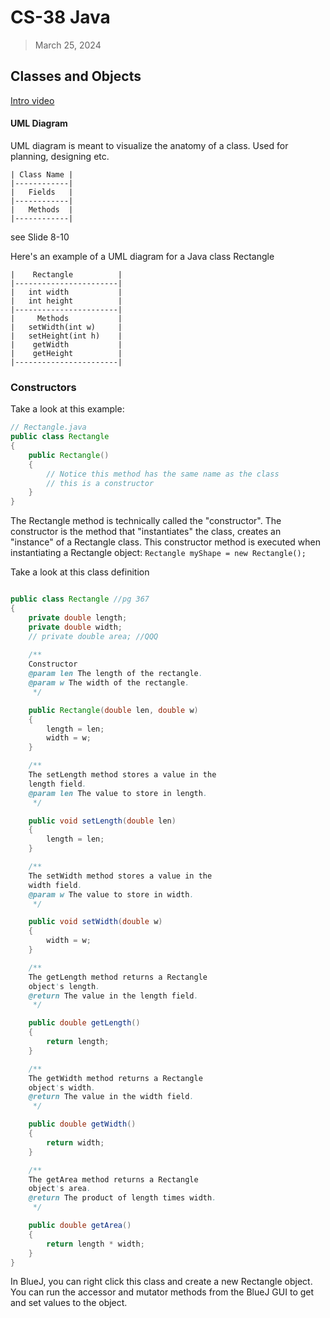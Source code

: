 # CS-38 Java
> March 25, 2024

## Classes and Objects

[Intro video](https://ivc-new.instructure.com/courses/9804/pages/section-6-dot-1-objects-and-classes?module_item_id=725081)

#### UML Diagram
UML diagram is meant to visualize the anatomy of a class. Used for planning, designing etc.
```
| Class Name |
|------------|
|   Fields   |
|------------|
|   Methods  |
|------------|
```
see Slide 8-10

Here's an example of a UML diagram for a Java class Rectangle

```
|    Rectangle          |
|-----------------------|
|   int width           |
|   int height          |
|-----------------------|
|     Methods           |
|   setWidth(int w)     |
|   setHeight(int h)    |
|    getWidth           |
|    getHeight          |
|-----------------------|
```

### Constructors
Take a look at this example:
```java
// Rectangle.java
public class Rectangle
{
    public Rectangle()
    {
        // Notice this method has the same name as the class
        // this is a constructor
    }
}
```

The Rectangle method is technically called the "constructor". The constructor is the method that "instantiates" the class, creates an "instance" of a Rectangle class.
This constructor method is executed when instantiating a Rectangle object:
`Rectangle myShape = new Rectangle();`

Take a look at this class definition
```java

public class Rectangle //pg 367
{
    private double length;
    private double width;
    // private double area; //QQQ
    
    /**
    Constructor
    @param len The length of the rectangle.
    @param w The width of the rectangle.
     */

    public Rectangle(double len, double w)
    {
        length = len;
        width = w;
    }

    /**
    The setLength method stores a value in the
    length field.
    @param len The value to store in length.
     */

    public void setLength(double len)
    {
        length = len;
    }

    /**
    The setWidth method stores a value in the
    width field.
    @param w The value to store in width.
     */

    public void setWidth(double w)
    {
        width = w;
    }

    /**
    The getLength method returns a Rectangle
    object's length.
    @return The value in the length field.
     */

    public double getLength()
    {
        return length;
    }

    /**
    The getWidth method returns a Rectangle
    object's width.
    @return The value in the width field.
     */

    public double getWidth()
    {
        return width;
    }

    /**
    The getArea method returns a Rectangle
    object's area.
    @return The product of length times width.
     */

    public double getArea()
    {
        return length * width;
    }
}
```

In BlueJ, you can right click this class and create a new Rectangle object. You can run the accessor and mutator methods from the BlueJ GUI to get and set values to the object. 

